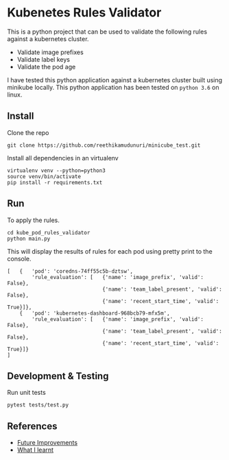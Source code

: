 Kubenetes Rules Validator
==

This is a python project that can be used to validate the following rules against a kubernetes cluster.

* Validate image prefixes
* Validate label keys
* Validate the pod age

I have tested this python application against a kubernetes cluster built using minikube locally.
This python application has been tested on `python 3.6` on linux.

Install
--

Clone the repo

```
git clone https://github.com/reethikamudunuri/minicube_test.git
```

Install all dependencies in an virtualenv

```
virtualenv venv --python=python3
source venv/bin/activate
pip install -r requirements.txt
```

Run
--
To apply the rules.

```
cd kube_pod_rules_validator
python main.py
```

This will display the results of rules for each pod using pretty print to the console.

```
[   {   'pod': 'coredns-74ff55c5b-dztsw',
        'rule_evaluation': [   {'name': 'image_prefix', 'valid': False},
                               {'name': 'team_label_present', 'valid': False},
                               {'name': 'recent_start_time', 'valid': True}]},
    {   'pod': 'kubernetes-dashboard-968bcb79-mfx5m',
        'rule_evaluation': [   {'name': 'image_prefix', 'valid': False},
                               {'name': 'team_label_present', 'valid': False},
                               {'name': 'recent_start_time', 'valid': True}]}
]
```

Development & Testing
--
Run unit tests 
```
pytest tests/test.py
```

References
--
* [Future Improvements](docs/future-improvements.md)
* [What I learnt](docs/what-i-learnt.md)